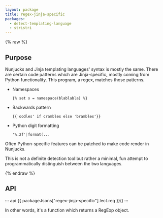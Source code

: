 ```yaml
---
layout: package
title: regex-jinja-specific
packages:
  - detect-templating-language
  - stristri
---
```


{% raw %}
## Purpose

Nunjucks and Jinja templating languages' syntax is mostly the same. There are certain code patterns which are Jinja-specific, mostly coming from Python functionality. This program, a regex, matches those patterns.

- Namespaces

  `{% set x = namespace(blablabla) %}`

- Backwards pattern

  `{{'oodles' if crambles else 'brambles'}}`

- Python digit formatting

  `'%.2f'|format(...`

Often Python-specific features can be patched to make code render in Nunjucks.

This is not a definite detection tool but rather a minimal, fun attempt to programmatically distinguish between the two languages.

{% endraw %}

## API

::: api
{{ packageJsons["regex-jinja-specific"].lect.req }}()
:::

In other words, it's a function which returns a RegExp object.
